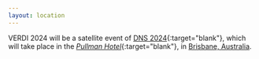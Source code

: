 ```yaml
---
layout: location
---
```


VERDI 2024 will be a satellite event of [DNS 2024](https://dsn2024uq.github.io){:target="blank"}, which will take place in the [_Pullman Hotel_](https://www.pullmanbrisbanekgs.com.au/){:target="blank"}, in [Brisbane, Australia](https://maps.app.goo.gl/6a2ZgrtqA97muatt5).


<!-- You can adapt the design as well as the section shown on the map by copying the `assets/js/main.js` from the theme's repository and editing it. See also the subsection [Location / Room Overview](https://github.com/DigitaleGesellschaft/jekyll-theme-conference/#location--room-overview) section of the theme's README file. -->
